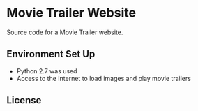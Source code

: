 # Movie Trailer Website
Source code for a Movie Trailer website. 

## Environment Set Up
* Python 2.7 was used
* Access to the Internet to load images and play movie trailers

## License